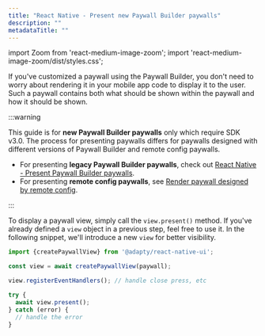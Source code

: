 ```yaml
---
title: "React Native - Present new Paywall Builder paywalls"
description: ""
metadataTitle: ""
---
```


import Zoom from 'react-medium-image-zoom';
import 'react-medium-image-zoom/dist/styles.css';

If you've customized a paywall using the Paywall Builder, you don't need to worry about rendering it in your mobile app code to display it to the user. Such a paywall contains both what should be shown within the paywall and how it should be shown.

:::warning

This guide is for **new Paywall Builder paywalls** only which require SDK v3.0. The process for presenting paywalls differs for paywalls designed with different versions of Paywall Builder and remote config paywalls.

- For presenting **legacy Paywall Builder paywalls**, check out [React Native - Present Paywall Builder paywalls](react-native-present-paywalls-legacy).
- For presenting **remote config paywalls**, see [Render paywall designed by remote config](present-remote-config-paywalls).

:::

To display a paywall view, simply call the `view.present()` method. If you've already defined a `view` object in a previous step, feel free to use it. In the following snippet, we'll introduce a new `view` for better visibility.

```typescript title="React Native (TSX)"
import {createPaywallView} from '@adapty/react-native-ui';

const view = await createPaywallView(paywall);

view.registerEventHandlers(); // handle close press, etc

try {
  await view.present();
} catch (error) {
  // handle the error
}

```